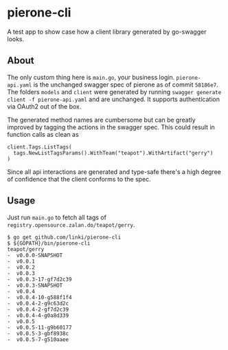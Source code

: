 # pierone-cli

A test app to show case how a client library generated by go-swagger looks.

## About

The only custom thing here is `main.go`, your business login. `pierone-api.yaml` is the unchanged swagger spec of pierone as of commit `58186e7`. The folders `models` and `client` were generated by running `swagger generate client -f pierone-api.yaml` and are unchanged. It supports authentication via OAuth2 out of the box.

The generated method names are cumbersome but can be greatly improved by tagging the actions in the swagger spec. This could result in function calls as clean as

```
client.Tags.ListTags(
  tags.NewListTagsParams().WithTeam("teapot").WithArtifact("gerry")
)
```

Since all api interactions are generated and type-safe there's a high degree of confidence that the client conforms to the spec.

## Usage

Just run `main.go` to fetch all tags of `registry.opensource.zalan.do/teapot/gerry`.

```
$ go get github.com/linki/pierone-cli
$ ${GOPATH}/bin/pierone-cli
teapot/gerry
-  v0.0.0-SNAPSHOT
-  v0.0.1
-  v0.0.2
-  v0.0.3
-  v0.0.3-17-gf7d2c39
-  v0.0.3-SNAPSHOT
-  v0.0.4
-  v0.0.4-10-g588f1f4
-  v0.0.4-2-g9c63d2c
-  v0.0.4-2-gf7d2c39
-  v0.0.4-4-g0a8d339
-  v0.0.5
-  v0.0.5-11-g9b60177
-  v0.0.5-3-gbf8938c
-  v0.0.5-7-g510aaee
```
